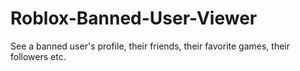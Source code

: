 # Roblox-Banned-User-Viewer
See a banned user's profile, their friends, their favorite games, their followers etc.
